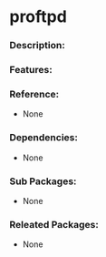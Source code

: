 # proftpd

### Description:


### Features:


### Reference:
* None

### Dependencies:
* None

### Sub Packages:
* None

### Releated Packages:
* None